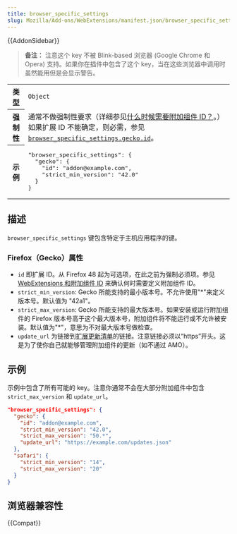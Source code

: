 ```yaml
---
title: browser_specific_settings
slug: Mozilla/Add-ons/WebExtensions/manifest.json/browser_specific_settings
---
```


{{AddonSidebar}}

> **备注：** 注意这个 key 不被 Blink-based 浏览器 (Google Chrome 和 Opera) 支持。如果你在插件中包含了这个 key，当在这些浏览器中调用时虽然能用但是会显示警告。

<table class="fullwidth-table standard-table">
  <tbody>
    <tr>
      <th scope="row">类型</th>
      <td><code>Object</code></td>
    </tr>
    <tr>
      <th scope="row">强制性</th>
      <td>
        通常不做强制性要求（详细参见<a
          href="https://extensionworkshop.com/documentation/develop/extensions-and-the-add-on-id/#when-do-you-need-an-add-on-id"
          >什么时候需要附加组件 ID？</a
        >。）如果扩展 ID 不能确定，则必需，参见 <a
          href="#firefox_gecko_属性"
          ><code>browser_specific_settings.gecko.id</code></a
        >。
      </td>
    </tr>
    <tr>
      <th scope="row">示例</th>
      <td>
        <pre class="brush: json">
"browser_specific_settings": {
  "gecko": {
    "id": "addon@example.com",
    "strict_min_version": "42.0"
  }
}</pre
        >
      </td>
    </tr>
  </tbody>
</table>

## 描述

`browser_specific_settings` 键包含特定于主机应用程序的键。

### Firefox（Gecko）属性

- `id` 即扩展 ID。从 Firefox 48 起为可选项，在此之前为强制必须项。参见 [WebExtensions 和附加组件 ID](https://extensionworkshop.com/documentation/develop/extensions-and-the-add-on-id/) 来确认何时需要定义附加组件 ID。
- `strict_min_version`: Gecko 所能支持的最小版本号。不允许使用"\*"来定义版本号。默认值为 "42a1"。
- `strict_max_version`: Gecko 所能支持的最大版本号。如果安装或运行附加组件的 Firefox 版本号高于这个最大版本号，附加组件将不能运行或不允许被安装。默认值为"\*"，意思为不对最大版本号做检查。
- `update_url` 为链接到[扩展更新清单](https://extensionworkshop.com/documentation/manage/updating-your-extension/)的链接。注意链接必须以“https”开头。这是为了使你自己就能够管理附加组件的更新（如不通过 AMO）。

## 示例

示例中包含了所有可能的 key。注意你通常不会在大部分附加组件中包含 `strict_max_version` 和 `update_url`。

```json
"browser_specific_settings": {
  "gecko": {
    "id": "addon@example.com",
    "strict_min_version": "42.0",
    "strict_max_version": "50.*",
    "update_url": "https://example.com/updates.json"
  },
  "safari": {
    "strict_min_version": "14",
    "strict_max_version": "20"
  }
}
```

## 浏览器兼容性

{{Compat}}
